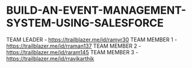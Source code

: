# BUILD-AN-EVENT-MANAGEMENT-SYSTEM-USING-SALESFORCE
TEAM LEADER - https://trailblazer.me/id/ramyr30
TEAM MEMBER 1 - https://trailblazer.me/id/rraman137
TEAM MEMBER 2 - https://trailblazer.me/id/raram145
TEAM MEMBER 3 - https://trailblazer.me/id/rravikarthik
